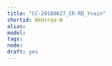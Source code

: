 ```yaml
---
title: "CC-20160627_CR-RD_Yvain"
shortid: BkHsrqa-W
alias: 
model: 
tags: 
node: 
draft: yes
--- 
```

 